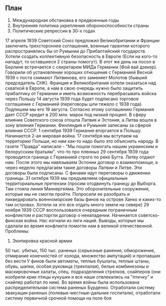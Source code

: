 ## План
1. Международная обстановка в предвоенные годы
2. Внутренняя политика укрепления обороноспособности страны
3. Политические репрессии в 30-х годах

17 апреля 1939 Советский Союз предложил Великобритании и Франции заключить трехстороннее соглашение, военные гарантии которого распространялись бы от Румынии до Прибалтийский государств. Хотели создать коллективную безопасность в Европе (Если на кого-то нападут, то оставшиеся 2 страны помогут).
В этот же день на посол в Берлине встречается с секретарем МИДа Германии (Фой вай дзекер). Говорили об установлении хороших отношения с Германией
Весной 1939 с поста снимают Литвинова, его заменяет Молотов (бывший председатель СНК). Франция и Великобритания хотели оказаться над схваткой в Европе, а нам в свою очередь нужно было защитить прибалтику от Германии и иметь возможность перебрасывать войска через Польшу
14 августа 1939 года будет подписано торговое соглашение с Германией (переговоры шли тяжело с 1938 года). Подпишем мы его 19 августа.
Согласно этому соглашению Германия дает СССР кредит в 200 млн. марок под низкий процент.
В сферу влияние Советского союза отошла Латвия и Эстония, а Литва вошла в зону влияния Германии. Финляндия и Румыния записаны за сферой влияния СССР. 
1 сентября 1939 Германия вторгается в Польшу. Начинается 2-ая мировая война. 17 сентября мы вступаем на территорию Польши, но нам как-то надо было это объяснить народу. В газете "Правда" написали - "Мы пошли помогать нашим украинским и белорусским братьям". 
что-то про пленных
29 сентября 1939 года проводится граница с Германией строго по реке Бугга. Литву отдают нам. После этого мы навязываем Эстонии договор о взаимопомощи, а через неделю предлагаем такие договоры Латвии и Литве. Эти договоры были подписаны. С финами идут переговоры о движении границы.
31 октября 1939 мы предъявляем официальные территориальные претензии (просим отодвинуть границу до Выборга. Там стояла линия Маннергейма. Это оборонительные сооружения, которые мы не смогли пройти. Попросили ее разобрать и ликведировать военноморские базы финов на острове Ханко и каких-то там островах. Хотели за это все отдать много земли на севере)
29 ноября 1939 СССР воспользовался очередным пограничным конфликтом и расторгли договор о ненападении. Начинается советско-финская война.
Нас изгнали из лиги наций. Выводы, которые мы сделали во время конфликта помогли нам в великой отечественной.
Проблемы:
1. Экипировка красной армии

50 тыс. убитых, 150 тыс. раненых (серьезные ранения, обморожение, отмирание конечностей от холода, множество ампутаций) и пропавших без вести
У финов были автоматы, теплые бушлаты, теплые штаны, обувь, шапки, особая руковица (трехпалая), белые комбинезоны и маскировочные халаты, спец. подразделения стрелков, снайперов (они изобрели крик птицы кукушки и все наши отвлекались на "птичку" и снайпер работал по ним).
Во время войны была использована распределительная система раненых Бурденко. Отработали систему эвакуации раненых (полевые-местные-дальние госпитали), отработали систему первичной срочной помощи на поле боя